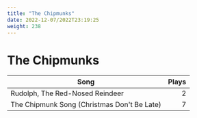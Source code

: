 ```yaml
---
title: "The Chipmunks"
date: 2022-12-07/2022T23:19:25
weight: 238
---
```


# The Chipmunks

 Song | Plays 
----- | -----:
Rudolph, The Red-Nosed Reindeer | 2
The Chipmunk Song (Christmas Don't Be Late) | 7

